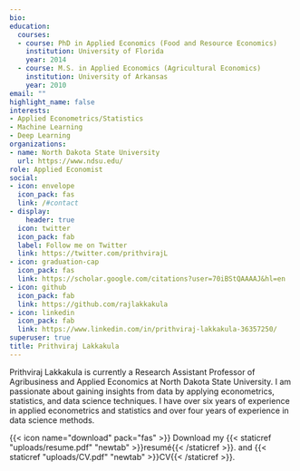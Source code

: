 ```yaml
---
bio: 
education:
  courses:
  - course: PhD in Applied Economics (Food and Resource Economics)
    institution: University of Florida
    year: 2014
  - course: M.S. in Applied Economics (Agricultural Economics)
    institution: University of Arkansas
    year: 2010
email: ""
highlight_name: false
interests:
- Applied Econometrics/Statistics
- Machine Learning
- Deep Learning
organizations:
- name: North Dakota State University
  url: https://www.ndsu.edu/
role: Applied Economist
social:
- icon: envelope
  icon_pack: fas
  link: /#contact
- display:
    header: true
  icon: twitter
  icon_pack: fab
  label: Follow me on Twitter
  link: https://twitter.com/prithvirajL
- icon: graduation-cap
  icon_pack: fas
  link: https://scholar.google.com/citations?user=70iBStQAAAAJ&hl=en
- icon: github
  icon_pack: fab
  link: https://github.com/rajlakkakula
- icon: linkedin
  icon_pack: fab
  link: https://www.linkedin.com/in/prithviraj-lakkakula-36357250/
superuser: true
title: Prithviraj Lakkakula
---
```


Prithviraj Lakkakula is currently a Research Assistant Professor of Agribusiness and Applied Economics at North Dakota State University. I am passionate about gaining insights from data by applying econometrics, statistics, and data science techniques. I have over six years of experience in applied econometrics and statistics and over four years of experience in data science methods.


{{< icon name="download" pack="fas" >}} Download my {{< staticref "uploads/resume.pdf" "newtab" >}}resumé{{< /staticref >}}.
and {{< staticref "uploads/CV.pdf" "newtab" >}}CV{{< /staticref >}}.
